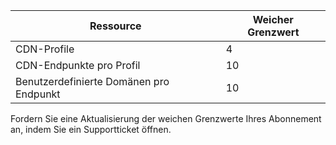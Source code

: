 
Ressource | Weicher Grenzwert
---------|-----------
CDN-Profile | 4
CDN-Endpunkte pro Profil | 10
Benutzerdefinierte Domänen pro Endpunkt | 10 

Fordern Sie eine Aktualisierung der weichen Grenzwerte Ihres Abonnement an, indem Sie ein Supportticket öffnen.

<!---HONumber=AcomDC_0121_2016-->
